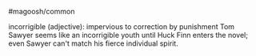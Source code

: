 #magoosh/common

incorrigible (adjective): impervious to correction by punishment 
Tom Sawyer seems like an incorrigible youth until Huck Finn enters the novel; even Sawyer can't match 
his fierce individual spirit. 

